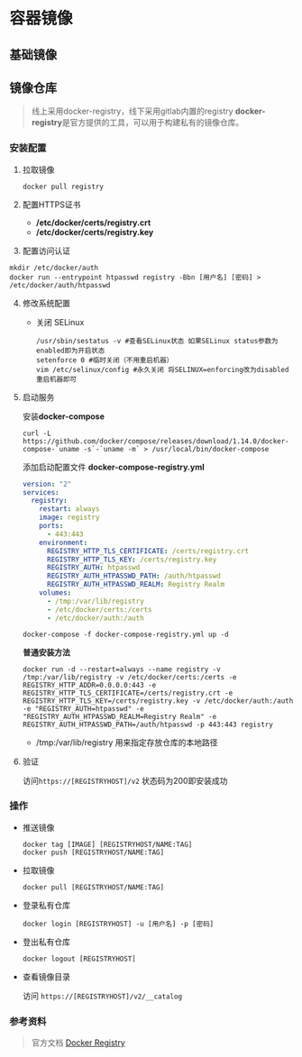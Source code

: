 # 容器镜像

## 基础镜像


## 镜像仓库
> 线上采用docker-registry，线下采用gitlab内置的registry
> **docker-registry**是官方提供的工具，可以用于构建私有的镜像仓库。

### 安装配置

1. 拉取镜像

   ```shell
   docker pull registry
   ```

2. 配置HTTPS证书

   - **/etc/docker/certs/registry.crt**
   - **/etc/docker/certs/registry.key**

3. 配置访问认证

  ```shell
  mkdir /etc/docker/auth
  docker run --entrypoint htpasswd registry -Bbn [用户名] [密码] > /etc/docker/auth/htpasswd
  ```

4. 修改系统配置

   - 关闭 SELinux

     ```shell
     /usr/sbin/sestatus -v #查看SELinux状态 如果SELinux status参数为enabled即为开启状态
     setenforce 0 #临时关闭（不用重启机器）
     vim /etc/selinux/config #永久关闭 将SELINUX=enforcing改为disabled 重启机器即可
     ```

5. 启动服务

   安装**docker-compose**

   ```shell
   curl -L https://github.com/docker/compose/releases/download/1.14.0/docker-compose-`uname -s`-`uname -m` > /usr/local/bin/docker-compose
   ```

   添加启动配置文件 **docker-compose-registry.yml**

   ```yaml
   version: "2"
   services:
     registry:
       restart: always
       image: registry
       ports:
         - 443:443
       environment:
         REGISTRY_HTTP_TLS_CERTIFICATE: /certs/registry.crt
         REGISTRY_HTTP_TLS_KEY: /certs/registry.key
         REGISTRY_AUTH: htpasswd
         REGISTRY_AUTH_HTPASSWD_PATH: /auth/htpasswd
         REGISTRY_AUTH_HTPASSWD_REALM: Registry Realm
       volumes:
         - /tmp:/var/lib/registry
         - /etc/docker/certs:/certs
         - /etc/docker/auth:/auth
   ```

   ```shell
   docker-compose -f docker-compose-registry.yml up -d
   ```

   **普通安装方法**

   ```shell
   docker run -d --restart=always --name registry -v /tmp:/var/lib/registry -v /etc/docker/certs:/certs -e REGISTRY_HTTP_ADDR=0.0.0.0:443 -e REGISTRY_HTTP_TLS_CERTIFICATE=/certs/registry.crt -e REGISTRY_HTTP_TLS_KEY=/certs/registry.key -v /etc/docker/auth:/auth -e "REGISTRY_AUTH=htpasswd" -e "REGISTRY_AUTH_HTPASSWD_REALM=Registry Realm" -e REGISTRY_AUTH_HTPASSWD_PATH=/auth/htpasswd -p 443:443 registry
   ```

   - /tmp:/var/lib/registry  用来指定存放仓库的本地路径

6. 验证

   访问`https://[REGISTRYHOST]/v2`  状态码为200即安装成功

### 操作

- 推送镜像

  ```shell
  docker tag [IMAGE] [REGISTRYHOST/NAME:TAG]
  docker push [REGISTRYHOST/NAME:TAG]
  ```

- 拉取镜像

  ```shell
  docker pull [REGISTRYHOST/NAME:TAG]
  ```

- 登录私有仓库

  ```shell
  docker login [REGISTRYHOST] -u [用户名] -p [密码]
  ```

- 登出私有仓库

  ```shell
  docker logout [REGISTRYHOST]
  ```

- 查看镜像目录

  访问 `https://[REGISTRYHOST]/v2/__catalog`

### 参考资料

> 官方文档 [Docker Registry](https://docs.docker.com/registry/)